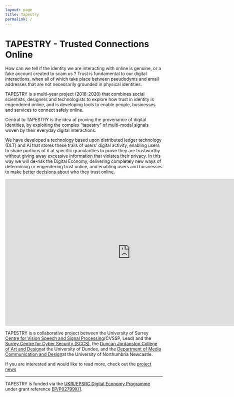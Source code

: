 ```yaml
---
layout: page
title: Tapestry
permalink: /
---
```

# TAPESTRY - Trusted Connections Online

How can we tell if the identity we are interacting with online is genuine, or a fake account created to scam us ? 
Trust is fundamental to our digital interactions, when all of which take place between pseudodyms and email addresses that are not necessarily grounded in physical identities.

TAPESTRY is a multi-year project (2016-2020) that combines social scientists, designers and technologists to explore how trust in identity is engendered online, and is developing tools to enable people, businesses and services to connect safely online.

Central to TAPESTRY is the idea of proving the provenance of digital identities, by exploiting the complex &#8220;tapestry&#8221; of multi-modal signals woven by their everyday digital interactions.   

We have developed a technology based upon distributed ledger technology (DLT) and AI that stores these trails of users&#8217; digital activity, enabling users to share portions of it at specific granularities to prove they are trustworthy without giving away excessive information that violates their privacy. In this way we will de-risk the Digital Economy, delivering completely new ways of determining or engendering trust online, and enabling users and businesses to make better decisions about who they trust online.

<div class="video-container">
    <iframe width="800" height="470" src="https://www.youtube.com/embed/ljxbfBFMrkQ?autoplay=1" frameborder="0" allow="accelerometer; autoplay; encrypted-media; gyroscope; picture-in-picture" allowfullscreen></iframe>
</div>

TAPESTRY is a collaborative project between the University of Surrey <a href="https://www.surrey.ac.uk/centre-vision-speech-signal-processing" target="_blank">Centre for Vision Speech and Signal Processing</a>(CVSSP, Lead) and the <a href="https://www.surrey.ac.uk/surrey-centre-cyber-security" target="_blank">Surrey Centre for Cyber Security (SCCS)</a>, the <a href="https://www.dundee.ac.uk/djcad/" target="_blank">Duncan Jordanston College of Art and Design</a>at the University of Dundee, and the <a href="https://www.northumbria.ac.uk/about-us/academic-departments/northumbria-school-of-design/" target="_blank">Department of Media Communication and Design</a>at the University of Northumbria Newcastle.

If you are interested and would like to read more, check out the <a href="/news">project news</a>

<hr/>
TAPESTRY is funded via the <a href="https://epsrc.ukri.org/research/ourportfolio/themes/digitaleconomy/">UKRI/EPSRC Digital Economy Programme</a> under grant reference <a href="https://gow.epsrc.ukri.org/NGBOViewGrant.aspx?GrantRef=EP/P02799X/1">EP/P02799X/1</a>.
